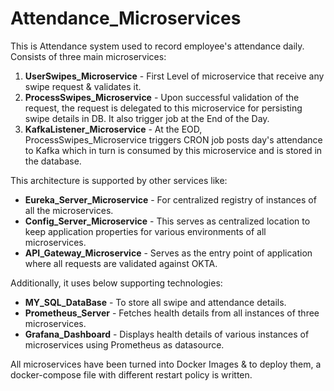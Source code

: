 # Attendance_Microservices
This is Attendance system used to record employee's attendance daily.
Consists of three main microservices:
1. **UserSwipes_Microservice** - First Level of microservice that receive any swipe request & validates it.
2. **ProcessSwipes_Microservice** - Upon successful validation of the request, the request is delegated to this microservice for persisting swipe details in DB. It also trigger job at the End of the Day.
3. **KafkaListener_Microservice** - At the EOD, ProcessSwipes_Microservice triggers CRON job posts day's attendance to Kafka which in turn is consumed by this microservice and is stored in the database.

This architecture is supported by other services like:
* **Eureka_Server_Microservice** - For centralized registry of instances of all the microservices.
* **Config_Server_Microservice** - This serves as centralized location to keep application properties for various environments of all microservices.
* **API_Gateway_Microservice** - Serves as the entry point of application where all requests are validated against OKTA.

Additionally, it uses below supporting technologies:
* **MY_SQL_DataBase** - To store all swipe and attendance details.
* **Prometheus_Server** - Fetches health details from all instances of three microservices.
* **Grafana_Dashboard** - Displays health details of various instances of microservices using Prometheus as datasource.

All microservices have been turned into Docker Images & to deploy them, a docker-compose file with different restart policy is written.

